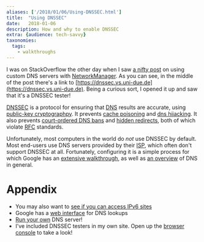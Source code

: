 ```yaml
---
aliases: ['/2018/01/06/Using-DNSSEC.html']
title:	"Using DNSSEC"
date:	2018-01-06
description: How and why to enable DNSSEC
extra: {audience: tech-savvy}
taxonomies:
  tags:
    - walkthroughs
---
```


I was on StackOverflow the other day when I saw
[a nifty post][SO post] on using custom DNS servers with
[NetworkManager](https://wiki.gnome.org/Projects/NetworkManager).
As you can see, in the middle of the post there's a link to
[https://dnssec.vs.uni-due.de](https://dnssec.vs.uni-due.de).
Being a curious sort, I opened it up
and saw that it's a DNSSEC tester!

[DNSSEC][wiki] is a protocol for ensuring that [DNS][dns] results are accurate,
using [public-key cryptographpy](https://en.wikipedia.org/wiki/Public-key_cryptography).
It prevents [cache poisoning][spoofing] and [dns hijacking][hijacking]. 
It also prevents [court-ordered DNS bans][dutch DNS] and
[hidden redirects][dns ads], both of which violate [RFC][rfc] standards.

Unfortunately, most computers in the world do *not* use DNSSEC by default.
Most end-users use DNS servers provided by their [ISP][isp], which often
don't support DNSSEC at all. Fortunately, configuring it is a simple process for which
Google has an [extensive walkthrough](https://developers.google.com/speed/public-dns/docs/using),
as well as [an overview](https://developers.google.com/speed/public-dns/) of DNS in general.

# Appendix

- You may also want to [see if you can access IPv6 sites](https://test-ipv6.com)
- Google has a [web interface](https://dns.google.com) for DNS lookups
- [Run your own](https://jpmens.net/2011/10/21/automating-unbound-for-dnssec-on-your-workstation/) DNS server!
- I've included DNSSEC testers in my own site.
Open up the [browser console][open console] to take a look!

[SO post]: https://unix.stackexchange.com/questions/90035/how-to-set-dns-resolver-in-fedora-using-network-manager
[isp]: https://en.wikipedia.org/wiki/Internet_service_provider
[dns]: https://en.wikipedia.org/wiki/Domain_Name_System
[wiki]: https://en.wikipedia.org/wiki/Domain_Name_System_Security_Extensions
[hijacking]: https://en.wikipedia.org/wiki/DNS_hijacking
[spoofing]: https://en.wikipedia.org/wiki/DNS_spoofing
[dutch DNS]: https://blog.xs4all.nl/xs4all-moet-adressen-pirate-bay-voorlopig-blokkeren/
[dns ads]: https://blog.wired.com/27bstroke6/2008/04/isps-error-page.html
[rfc]: https://www.ietf.org/rfc.html
[open console]: https://webmasters.stackexchange.com/questions/8525/
